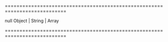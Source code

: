 <!--**
/*-------------------------------------------
    Auto-generated file. Do not modify.
-------------------------------------------

**-->
===========================================================================
<!--hidden--><!--/hidden-->
<!--default-->null<!--/default-->
<!--type-->Object | String | Array<Object><!--/type-->
===========================================================================

<!--shortDescription-->

<!--/shortDescription-->

<!--fullDescription-->

<!--/fullDescription-->